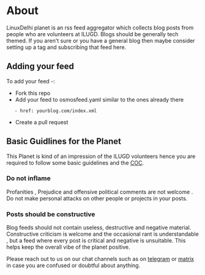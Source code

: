 # About

LinuxDelhi planet is an rss feed aggregator which collects blog posts from people who are volunteers at ILUGD.
Blogs should be generally tech themed. If you aren't sure or you have a general blog then maybe consider setting up a tag and subscribing that feed here.

## Adding your feed 
To add your feed -:
* Fork this repo 
* Add your feed to osmosfeed.yaml similar to the ones already there
```
   - href: yourblog.com/index.xml
```
* Create a pull request 

## Basic Guidlines for the Planet
This Planet is kind of an impression of the ILUGD volunteers hence you are required to follow some basic guidelines and the [COC](https://github.com/ILUGD/Code-of-Conduct).

### Do not inflame 
Profanities , Prejudice and offensive political comments are not welcome . Do not make personal attacks on other people or projects in your posts.

### Posts should be constructive
Blog feeds should not contain useless, destructive and negative material. Constructive criticism is welcome and the occasional rant is understandable , but a feed where every post is critical and negative is unsuitable. This helps keep the overall vibe of the planet positive. 

Please reach out to us on our chat channels such as on [telegram](https://t.me/joinchat/AmwdvEAc48xN_P0xRaR_7Q) or [matrix](https://riot.im/app/#/room/#ilugd:matrix.org) in case you are confused or doubtful about anything.

